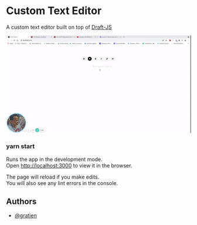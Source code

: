 
# Custom Text Editor

A custom text editor built on top of [Draft-JS](https://draftjs.org/)


![Editor](https://raw.githubusercontent.com/itsgratien/custom-react-text-editor/main/public/editor.gif)


### yarn start

Runs the app in the development mode.\
Open [http://localhost:3000](http://localhost:3000) to view it in the browser.

The page will reload if you make edits.\
You will also see any lint errors in the console.

  
## Authors

- [@gratien](https://www.github.com/itsgratien)

  